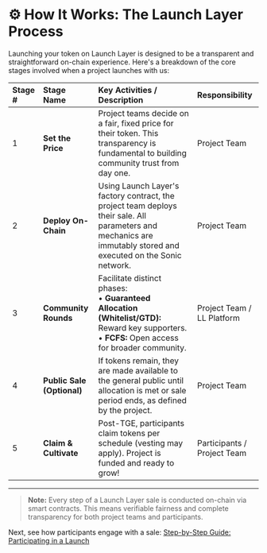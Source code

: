 # ⚙️ How It Works: The Launch Layer Process

Launching your token on Launch Layer is designed to be a transparent and straightforward on-chain experience. Here's a breakdown of the core stages involved when a project launches with us:

| Stage # | Stage Name                      | Key Activities / Description                                                                                                                               | Responsibility     |
| :------ | :------------------------------ | :--------------------------------------------------------------------------------------------------------------------------------------------------------- | :----------------- |
| 1       | **Set the Price**            | Project teams decide on a fair, fixed price for their token. This transparency is fundamental to building community trust from day one.                        | Project Team       |
| 2       | **Deploy On-Chain**          | Using Launch Layer's factory contract, the project team deploys their sale. All parameters and mechanics are immutably stored and executed on the Sonic network. | Project Team       |
| 3       | **Community Rounds**         | Facilitate distinct phases: <br> • **Guaranteed Allocation (Whitelist/GTD):** Reward key supporters. <br> • **FCFS:** Open access for broader community.     | Project Team / LL Platform |
| 4       | **Public Sale (Optional)**   | If tokens remain, they are made available to the general public until allocation is met or sale period ends, as defined by the project.                  | Project Team       |
| 5       | **Claim & Cultivate**        | Post-TGE, participants claim tokens per schedule (vesting may apply). Project is funded and ready to grow!                                                 | Participants / Project Team |

---

> **Note:** Every step of a Launch Layer sale is conducted on-chain via smart contracts. This means verifiable fairness and complete transparency for both project teams and participants.

Next, see how participants engage with a sale: [Step-by-Step Guide: Participating in a Launch](step-by-step-guide.md) 